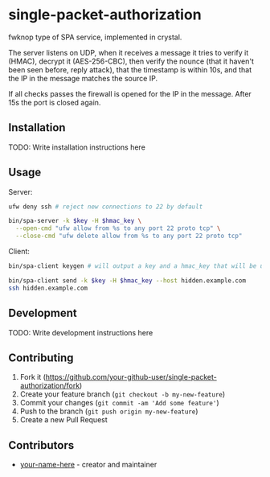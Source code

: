 # single-packet-authorization

fwknop type of SPA service, implemented in crystal.

The server listens on UDP, when it receives a message it tries to verify it (HMAC), decrypt it (AES-256-CBC), then verify the nounce (that it haven't been seen before, reply attack), that the timestamp is within 10s, and that the IP in the message matches the source IP.

If all checks passes the firewall is opened for the IP in the message. After 15s the port is closed again.

## Installation

TODO: Write installation instructions here

## Usage

Server:

```sh
ufw deny ssh # reject new connections to 22 by default

bin/spa-server -k $key -H $hmac_key \
  --open-cmd "ufw allow from %s to any port 22 proto tcp" \
  --close-cmd "ufw delete allow from %s to any port 22 proto tcp"
```

Client:

```sh
bin/spa-client keygen # will output a key and a hmac_key that will be used below

bin/spa-client send -k $key -H $hmac_key --host hidden.example.com
ssh hidden.example.com
```

## Development

TODO: Write development instructions here

## Contributing

1. Fork it (<https://github.com/your-github-user/single-packet-authorization/fork>)
2. Create your feature branch (`git checkout -b my-new-feature`)
3. Commit your changes (`git commit -am 'Add some feature'`)
4. Push to the branch (`git push origin my-new-feature`)
5. Create a new Pull Request

## Contributors

- [your-name-here](https://github.com/your-github-user) - creator and maintainer

